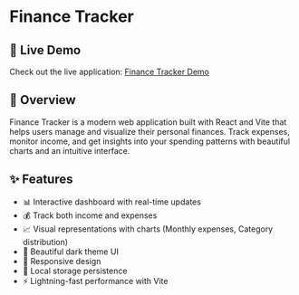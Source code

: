 # Finance Tracker

## 🌟 Live Demo

Check out the live application: [Finance Tracker Demo](https://finance-visualizer-six.vercel.app/)

## 🎯 Overview

Finance Tracker is a modern web application built with React and Vite that helps users manage and visualize their personal finances. Track expenses, monitor income, and get insights into your spending patterns with beautiful charts and an intuitive interface.

## ✨ Features

- 📊 Interactive dashboard with real-time updates
- 💰 Track both income and expenses
- 📈 Visual representations with charts (Monthly expenses, Category distribution)
- 🎨 Beautiful dark theme UI
- 📱 Responsive design
- 💾 Local storage persistence
- ⚡ Lightning-fast performance with Vite

